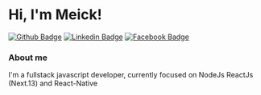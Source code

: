 # Hi, I'm Meick!

[![Github Badge](https://img.shields.io/badge/-Github-000?style=flat-square&logo=Github&logoColor=white&link=https://github.com/meickmora)](https://github.com/meickmora)
[![Linkedin Badge](https://img.shields.io/badge/-LinkedIn-blue?style=flat-square&logo=Linkedin&logoColor=white&link=https://web.facebook.com/profile.php?id=100076849504400/)](https://web.facebook.com/profile.php?id=100076849504400)
[![Facebook Badge](https://img.shields.io/badge/-Facebook-1ca0f1?style=flat-square&labelColor=1ca0f1&logo=facebook&logoColor=white&link=https://web.facebook.com/profile.php?id=100076849504400)](https://web.facebook.com/profile.php?id=100076849504400)

### About me
I'm a fullstack javascript developer, currently focused on NodeJs ReactJs (Next.13) and React-Native




<!---


- [Courses](https://www.treinaweb.com.br/cursos-online?q=fagner+pinheiro) 👨🏼‍🏫 - It's are technical courses on many technologies, such as Django, Flask, Python, Kotlin, Flutter, Dart, Git and more
- [Blog](https://www.treinaweb.com.br/blog/author/fagner-pinheiro/) ✍🏼 - I'm write about many things.
- [Website](https://fagnerpsantos.dev/) 💻 - Working on it.

meickmora/meickmora is a ✨ special ✨ repository because its `README.md` (this file) appears on your GitHub profile.
You can click the Preview link to take a look at your changes.
--->
